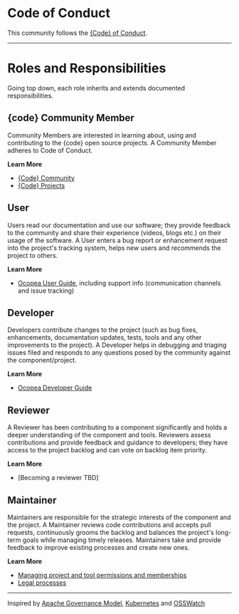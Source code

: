 # Code of Conduct
This community follows the [{Code} of
Conduct](https://github.com/codedellemc/community/blob/master/code-of-conduct.md).

---

# Roles and Responsibilities
Going top down, each role inherits and extends documented responsibilities.

## {code} Community Member
Community Members are interested in learning about, using and contributing to
the {code} open source projects. A Community Member adheres to Code of Conduct.

**Learn More**

* [{Code} Community](https://thecodeteam.com/community/)
* [{Code} Projects](https://thecodeteam.com/all-projects/)

## User
Users read our documentation and use our software; they provide feedback to the
community and share their experience (videos, blogs etc.) on their usage of the
software.  A User enters a bug report or enhancement request into the project's
tracking system, helps new users and recommends the project to others.

**Learn More**

* [Ocopea User Guide](users.md), including support info (communication channels and issue tracking)

## Developer
Developers contribute changes to the project (such as bug fixes, enhancements,
documentation updates, tests, tools and any other improvements to the project).
A Developer helps in debugging and triaging issues filed and responds to any
questions posed by the community against the component/project.

**Learn More**

* [Ocopea Developer Guide](contributing.md)

## Reviewer
A Reviewer has been contributing to a component significantly and holds a
deeper understanding of the component and tools.  Reviewers assess
contributions and provide feedback and guidance to developers; they have access
to the project backlog and can vote on backlog item priority.

**Learn More**

* [Becoming a reviewer TBD]

## Maintainer
Maintainers are responsible for the strategic interests of the component and
the project. A Maintainer reviews code contributions and accepts pull requests,
continuously grooms the backlog and balances the project's long-term goals
while managing timely releases.  Maintainers take and provide feedback to
improve existing processes and create new ones.

**Learn More**

* [Managing project and tool permissions and memberships](maintainers_corner.md)
* [Legal processes](legal.md)

---

Inspired by [Apache Governance
Model](https://www.apache.org/foundation/how-it-works.html),
[Kubernetes](https://github.com/kubernetes/community/blob/master/community-membership.md)
and [OSSWatch](http://oss-watch.ac.uk/resources/rolesinopensource)

